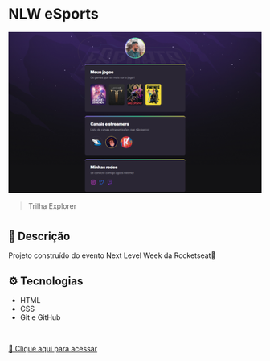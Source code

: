# NLW eSports

![preview](./.github/preview.png)

> Trilha Explorer

#

<h2>📖 Descrição</h2>
Projeto construído do evento Next Level Week da Rocketseat🚀

</br>

<h2>⚙️ Tecnologias</h2>

- HTML
- CSS
- Git e GitHub

</br>

[🔗 Clique aqui para acessar ](https://marceloluza.github.io/nlw-esports/)

